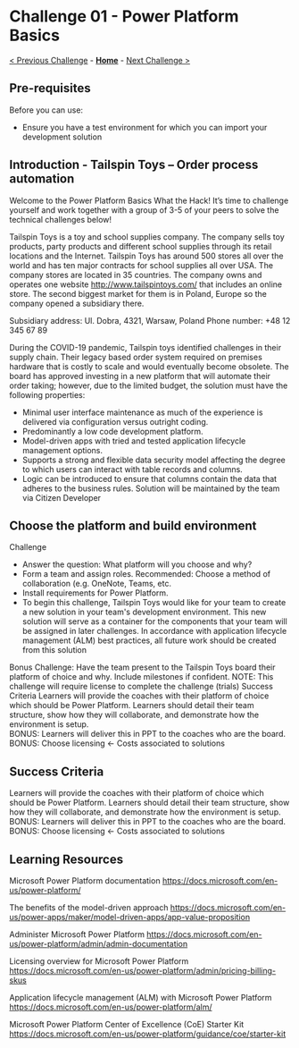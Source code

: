 # Challenge 01 - Power Platform Basics

[< Previous Challenge](./Challenge-00.md) - **[Home](../README.md)** - [Next Challenge >](./Challenge-02.md)


## Pre-requisites

Before you can use:
  - Ensure you have a test environment for which you can import your development solution


## Introduction - Tailspin Toys – Order process automation

Welcome to the Power Platform Basics What the Hack!  It’s time to challenge yourself and work together with a group of 3-5 of your peers to solve the technical challenges below!

Tailspin Toys is a toy and school supplies company. The company sells toy products, party products and different school supplies through its retail locations and the Internet. Tailspin Toys has around 500 stores all over the world and has ten major contracts for school supplies all over USA. The company stores are located in 35 countries. The company owns and operates one website http://www.tailspintoys.com/ that includes an online store. The second biggest market for them is in Poland, Europe so the company opened a subsidiary there.

Subsidiary address: Ul. Dobra, 4321, Warsaw, Poland
Phone number: +48 12 345 67 89
 
During the COVID-19 pandemic, Tailspin toys identified challenges in their supply chain.  Their legacy based order system required on premises hardware that is costly to scale and would eventually become obsolete.  The board has approved investing in a new platform that will automate their order taking; however, due to the limited budget, the solution must have the following properties:
 
- Minimal user interface maintenance as much of the experience is delivered via configuration versus outright coding.
- Predominantly a low code development platform.
- Model-driven apps with tried and tested application lifecycle management options.
- Supports a strong and flexible data security model affecting the degree to which users can interact with table records and columns. 
- Logic can be introduced to ensure that columns contain the data that adheres to the business rules.
Solution will be maintained by the team via Citizen Developer


## Choose the platform and build environment

Challenge
  
- Answer the question:  What platform will you choose and why?
- Form a team and assign roles.  Recommended:  Choose a method of collaboration (e.g. OneNote, Teams, etc.
- Install requirements for Power Platform.
- To begin this challenge, Tailspin Toys would like for your team to create a new solution in your team's development environment. This new solution will serve as a container for the components that your team will be assigned in later challenges. In accordance with application lifecycle management (ALM) best practices, all future work should be created from this solution

Bonus Challenge: Have the team present to the Tailspin Toys board their platform of choice and why.  Include milestones if confident.
NOTE: This challenge will require license to complete the challenge (trials)
Success Criteria
Learners will provide the coaches with their platform of choice which should be Power Platform.  Learners should detail their team structure, show how they will collaborate, and demonstrate how the environment is setup.   
BONUS:  Learners will deliver this in PPT to the coaches who are the board.
BONUS:  Choose licensing <- Costs associated to solutions


## Success Criteria

Learners will provide the coaches with their platform of choice which should be Power Platform.  Learners should detail their team structure, show how they will collaborate, and demonstrate how the environment is setup.   
BONUS:  Learners will deliver this in PPT to the coaches who are the board.
BONUS:  Choose licensing <- Costs associated to solutions

## Learning Resources

Microsoft Power Platform documentation 
https://docs.microsoft.com/en-us/power-platform/
 
The benefits of the model-driven approach 
https://docs.microsoft.com/en-us/power-apps/maker/model-driven-apps/app-value-proposition
 
Administer Microsoft Power Platform 
https://docs.microsoft.com/en-us/power-platform/admin/admin-documentation
 
Licensing overview for Microsoft Power Platform 
https://docs.microsoft.com/en-us/power-platform/admin/pricing-billing-skus
 
Application lifecycle management (ALM) with Microsoft Power Platform 
https://docs.microsoft.com/en-us/power-platform/alm/
 
Microsoft Power Platform Center of Excellence (CoE) Starter Kit 
https://docs.microsoft.com/en-us/power-platform/guidance/coe/starter-kit 


